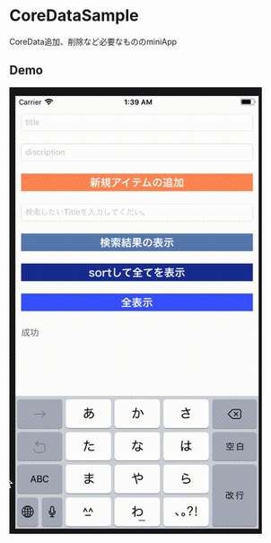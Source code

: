 # CoreDataSample
CoreData追加、削除など必要なもののminiApp

## Demo

![表示](https://github.com/sachiko-kame/CoreDataSample/blob/11062d35848614f27e3f40575aab68ed9913aa6a/sampleCoreDatamove1.gif)
